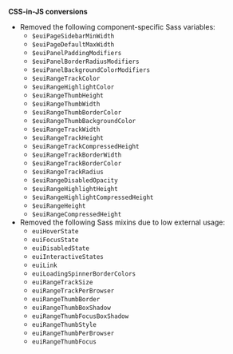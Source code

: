 **CSS-in-JS conversions**

- Removed the following component-specific Sass variables:
  - `$euiPageSidebarMinWidth`
  - `$euiPageDefaultMaxWidth`
  - `$euiPanelPaddingModifiers`
  - `$euiPanelBorderRadiusModifiers`
  - `$euiPanelBackgroundColorModifiers`
  - `$euiRangeTrackColor`
  - `$euiRangeHighlightColor`
  - `$euiRangeThumbHeight`
  - `$euiRangeThumbWidth`
  - `$euiRangeThumbBorderColor`
  - `$euiRangeThumbBackgroundColor`
  - `$euiRangeTrackWidth`
  - `$euiRangeTrackHeight`
  - `$euiRangeTrackCompressedHeight`
  - `$euiRangeTrackBorderWidth`
  - `$euiRangeTrackBorderColor`
  - `$euiRangeTrackRadius`
  - `$euiRangeDisabledOpacity`
  - `$euiRangeHighlightHeight`
  - `$euiRangeHighlightCompressedHeight`
  - `$euiRangeHeight`
  - `$euiRangeCompressedHeight`
- Removed the following Sass mixins due to low external usage:
  - `euiHoverState`
  - `euiFocusState`
  - `euiDisabledState`
  - `euiInteractiveStates`
  - `euiLink`
  - `euiLoadingSpinnerBorderColors`
  - `euiRangeTrackSize`
  - `euiRangeTrackPerBrowser`
  - `euiRangeThumbBorder`
  - `euiRangeThumbBoxShadow`
  - `euiRangeThumbFocusBoxShadow`
  - `euiRangeThumbStyle`
  - `euiRangeThumbPerBrowser`
  - `euiRangeThumbFocus`
